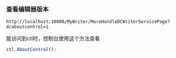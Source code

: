 ### 查看编辑器版本

```
http://localhost:10000/MyWriter/MoreHandleDCWriterServicePage?dcaboutcontrol=1
```

能访问到ctl时，控制台使用这个方法查看

```js
ctl.AboutControl();
```

